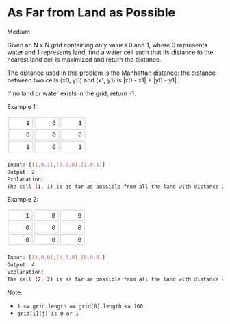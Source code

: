 # As Far from Land as Possible

Medium

Given an N x N grid containing only values 0 and 1, where 0 represents water and 1 represents land, find a water cell such that its distance to the nearest land cell is maximized and return the distance.

The distance used in this problem is the Manhattan distance: the distance between two cells (x0, y0) and (x1, y1) is |x0 - x1| + |y0 - y1|.

If no land or water exists in the grid, return -1.

Example 1:

![alt text](1.jpeg)

```sh
Input: [[1,0,1],[0,0,0],[1,0,1]]
Output: 2
Explanation:
The cell (1, 1) is as far as possible from all the land with distance 2.
```

Example 2:

![alt text](2.jpeg)

```sh
Input: [[1,0,0],[0,0,0],[0,0,0]]
Output: 4
Explanation:
The cell (2, 2) is as far as possible from all the land with distance 4.
```

Note:

- `1 <= grid.length == grid[0].length <= 100`
- `grid[i][j] is 0 or 1`
